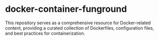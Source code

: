 # docker-container-funground
This repository serves as a comprehensive resource for Docker-related content, providing a curated collection of Dockerfiles, configuration files, and best practices for containerization.
